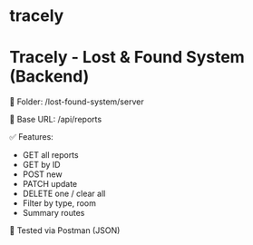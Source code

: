 # tracely
# Tracely - Lost & Found System (Backend)

📂 Folder: /lost-found-system/server

🔌 Base URL: /api/reports

✅ Features:
- GET all reports
- GET by ID
- POST new
- PATCH update
- DELETE one / clear all
- Filter by type, room
- Summary routes

🧪 Tested via Postman (JSON)
